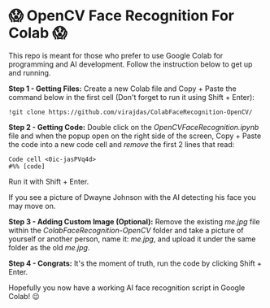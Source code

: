 # 😱 OpenCV Face Recognition For Colab 😱
This repo is meant for those who prefer to use Google Colab for programming and AI development. Follow the instruction below to get up and running.

**Step 1 - Getting Files:** Create a new Colab file and Copy + Paste the command below in the first cell (Don't forget to run it using Shift + Enter):

```!git clone https://github.com/virajdas/ColabFaceRecognition-OpenCV/```

**Step 2 - Getting Code:** Double click on the *OpenCVFaceRecognition.ipynb* file and when the popup open on the right side of the screen, Copy + Paste the code into a new code cell and *remove* the first 2 lines that read:
```
Code cell <0ic-jasPVq4d>
#%% [code]
```
Run it with Shift + Enter.

If you see a picture of Dwayne Johnson with the AI detecting his face you may move on.

**Step 3 - Adding Custom Image (Optional):** Remove the existing *me.jpg* file within the *ColabFaceRecognition-OpenCV* folder and take a picture of yourself or another person, name it: *me.jpg*, and upload it under the same folder as the old *me.jpg*.

**Step 4 - Congrats:** It's the moment of truth, run the code by clicking Shift + Enter.

Hopefully you now have a working AI face recognition script in Google Colab! 😉
